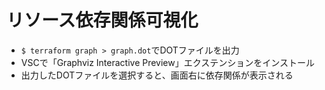 # リソース依存関係可視化
 - `$ terraform graph > graph.dot`でDOTファイルを出力
 - VSCで「Graphviz Interactive Preview」エクステンションをインストール
 - 出力したDOTファイルを選択すると、画面右に依存関係が表示される